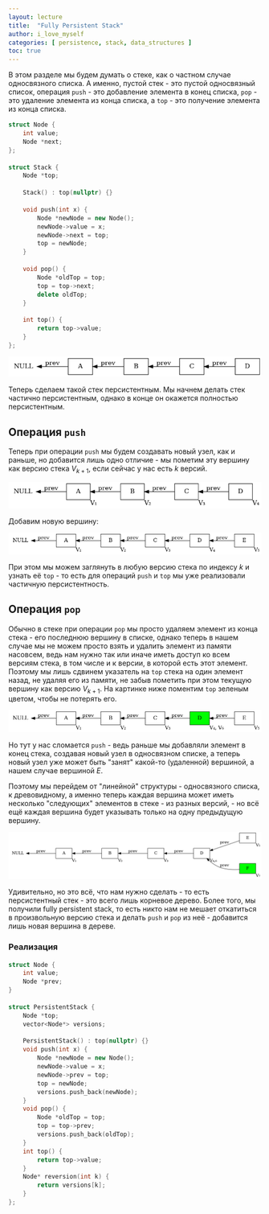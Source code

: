 ```yaml
---
layout: lecture
title:  "Fully Persistent Stack"
author: i_love_myself
categories: [ persistence, stack, data_structures ]
toc: true
---
```


В этом разделе мы будем думать о стеке, как о частном случае односвязного списка. А именно, пустой стек - это пустой односвязный список, операция `push` - это добавление элемента в конец списка, `pop` - это удаление элемента из конца списка, а `top` - это получение элемента из конца списка.

```cpp
struct Node {
    int value;
    Node *next;
};

struct Stack {
    Node *top;

    Stack() : top(nullptr) {}

    void push(int x) {
        Node *newNode = new Node();
        newNode->value = x;
        newNode->next = top;
        top = newNode;
    }

    void pop() {
        Node *oldTop = top;
        top = top->next;
        delete oldTop;
    }

    int top() {
        return top->value;
    }
};
```

![Stack as forward list](img/forward-list.png)

Теперь сделаем такой стек персистентным. Мы начнем делать стек частично персистентным, однако в конце он окажется полностью персистентным.

## Операция `push`

Теперь при операции `push` мы будем создавать новый узел, как и раньше, но добавится лишь одно отличие - мы пометим эту вершину как версию стека $V_{k+1}$, если сейчас у нас есть $k$ версий.

![enumerated 4 versions](img/enumerated_4_versions.png)

Добавим новую вершину:

![enumerated 5 versions](img/enumerated_5_versions.png)

При этом мы можем заглянуть в любую версию стека по индексу $k$ и узнать её `top` - то есть для операций `push` и `top` мы уже реализовали частичную персистентность.

## Операция `pop`

Обычно в стеке при операции `pop` мы просто удаляем элемент из конца стека - его последнюю вершину в списке, однако теперь в нашем случае мы не можем просто взять и удалить элемент из памяти насовсем, ведь нам нужно так или иначе иметь доступ ко всем версиям стека, в том числе и к версии, в которой есть этот элемент. Поэтому мы лишь сдвинем указатель на `top` стека на один элемент назад, не удаляя его из памяти, не забыв пометить при этом текущую вершину как версию $V_{k+1}$. На картинке ниже поментим `top` зеленым цветом, чтобы не потерять его.

![remove one item](img/remove_one_item.png)

Но тут у нас сломается `push` - ведь раньше мы добавляли элемент в конец стека, создавая новый узел в односвязном списке, а теперь новый узел уже может быть "занят" какой-то (удаленной) вершиной, а нашем случае вершиной $E$.

Поэтому мы перейдем от "линейной" структуры - односвязного списка, к древовидному, а именно теперь каждая вершина может иметь несколько "следующих" элементов в стеке - из разных версий, - но всё ещё каждая вершина будет указывать только на одну предыдущую вершину.

![tree structure](img/tree_structure.png)

Удивительно, но это всё, что нам нужно сделать - то есть персистентный стек - это всего лишь корневое дерево. Более того, мы получили fully persistent stack, то есть никто нам не мешает откатиться в произвольную версию стека и делать `push` и `pop` из неё - добавится лишь новая вершина в дереве.

### Реализация

```cpp
struct Node {
    int value;
    Node *prev;
}

struct PersistentStack {
    Node *top;
    vector<Node*> versions;

    PersistentStack() : top(nullptr) {}
    void push(int x) {
        Node *newNode = new Node();
        newNode->value = x;
        newNode->prev = top;
        top = newNode;
        versions.push_back(newNode);
    }
    void pop() {
        Node *oldTop = top;
        top = top->prev;
        versions.push_back(oldTop);
    }
    int top() {
        return top->value;
    }
    Node* reversion(int k) {
        return versions[k];
    }
};
```
